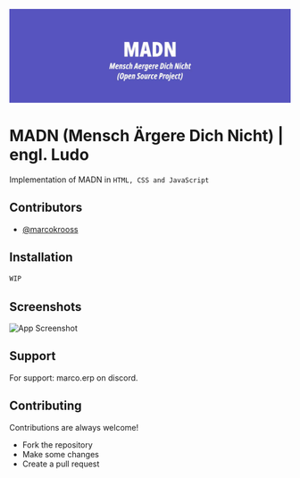
![Logo](./assets/madn.jpg)



# MADN (Mensch Ärgere Dich Nicht) | engl. Ludo

Implementation of MADN in `HTML, CSS and JavaScript`


## Contributors

- [@marcokrooss](https://www.github.com/MarcoKrooss)


## Installation
```bash
WIP
```
## Screenshots

![App Screenshot](https://via.placeholder.com/468x300?text=Work+In+Progress)


## Support

For support: marco.erp on discord.


## Contributing

Contributions are always welcome!

- Fork the repository
- Make some changes
- Create a pull request 
